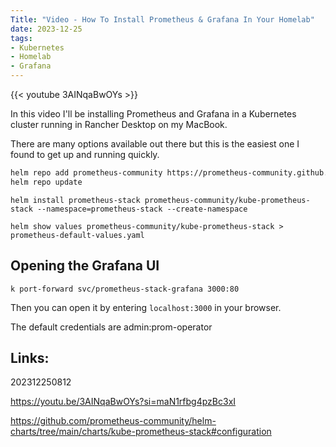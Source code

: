 ```yaml
---
Title: "Video - How To Install Prometheus & Grafana In Your Homelab"
date: 2023-12-25
tags:
- Kubernetes
- Homelab
- Grafana
---
```


{{< youtube 3AINqaBwOYs >}}

In this video I'll be installing Prometheus and Grafana in a Kubernetes cluster running in Rancher Desktop on my MacBook.

There are many options available out there but this is the easiest one I found to get up and running quickly.

```bash
helm repo add prometheus-community https://prometheus-community.github.io/helm-charts
helm repo update
```

`helm install prometheus-stack prometheus-community/kube-prometheus-stack --namespace=prometheus-stack --create-namespace`

`helm show values prometheus-community/kube-prometheus-stack > prometheus-default-values.yaml`

## Opening the Grafana UI

`k port-forward svc/prometheus-stack-grafana 3000:80`

Then you can open it by entering `localhost:3000` in your browser.

The default credentials are admin:prom-operator

## Links:

202312250812

https://youtu.be/3AINqaBwOYs?si=maN1rfbg4pzBc3xI

https://github.com/prometheus-community/helm-charts/tree/main/charts/kube-prometheus-stack#configuration
